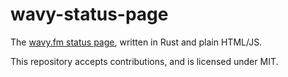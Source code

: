 # wavy-status-page

The [wavy.fm status page](http://status.wavy.fm), written in Rust and plain HTML/JS.

This repository accepts contributions, and is licensed under MIT.

